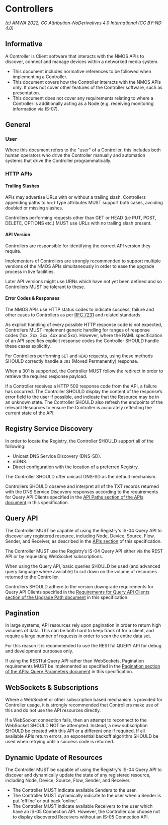 # Controllers

_(c) AMWA 2022, CC Attribution-NoDerivatives 4.0 International (CC BY-ND 4.0)_

## Informative

A Controller is Client software that interacts with the NMOS APIs to discover, connect and manage devices within a networked media system.

* This document includes normative references to be followed when implementing a Controller.
* This document covers how the Controller interacts with the NMOS APIs only.
It does not cover other features of the Controller software, such as presentation.
* This document does not cover any requirements relating to where a Controller is additionally acting as a Node (e.g. receiving monitoring information via IS-07).

## General

### User
Where this document refers to the "user" of a Controller, this includes both human operators who drive the Controller manually and automation systems that drive the Controller programmatically.

### HTTP APIs
#### Trailing Slashes
APIs may advertise URLs with or without a trailing slash.
Controllers appending paths to `href` type attributes MUST support both cases, avoiding doubled or missing slashes.

Controllers performing requests other than GET or HEAD (i.e PUT, POST, DELETE, OPTIONS etc.) MUST use URLs with no trailing slash present.

#### API Version
Controllers are responsible for identifying the correct API version they require.

Implementers of Controllers are strongly recommended to support multiple versions of the NMOS APIs simultaneously in order to ease the upgrade process in live facilities.

Later API versions might use URNs which have not yet been defined and so Controllers MUST be tolerant to these.

#### Error Codes & Responses
The NMOS APIs use HTTP status codes to indicate success, failure and other cases to Controllers as per [RFC 7231](https://tools.ietf.org/html/rfc7231) and related standards.

As explicit handling of every possible HTTP response code is not expected, Controllers MUST implement generic handling for ranges of response codes (1xx, 2xx, 3xx, 4xx and 5xx).
However, where the RAML specification of an API specifies explicit response codes the Controller SHOULD handle these cases explicitly.

For Controllers performing `GET` and `HEAD` requests, using these methods SHOULD correctly handle a `301` (Moved Permanently) response.

When a 301 is supported, the Controller MUST follow the redirect in order to retrieve the required response payload.

If a Controller receives a HTTP 500 response code from the API, a failure has occurred.
The Controller SHOULD display the content of the response’s error field to the user if possible, and indicate that the Resource may be in an unknown state.
The Controller SHOULD also refresh the endpoints of the relevant Resources to ensure the Controller is accurately reflecting the current state of the API.

## Registry Service Discovery	

In order to locate the Registry, the Controller SHOULD support all of the following: 
* Unicast DNS Service Discovery (DNS-SD).
* mDNS.
* Direct configuration with the location of a preferred Registry.

The Controller SHOULD offer unicast DNS-SD as the default mechanism. 

Controllers SHOULD observe and interpret all of the TXT records returned with the DNS Service Discovery responses according to the requirements for Query API Clients specified in the [API Paths section of the APIs document](APIs.md#api-paths) in this specification.

## Query API
The Controller MUST be capable of using the Registry's IS-04 Query API to discover any registered resource, including Node, Device,  Source, Flow, Sender, and Receiver,
as described in the [APIs section](README.md#apis) of this specification.

The Controller MUST use the Registry’s IS-04 Query API either via the REST API or by requesting WebSocket subscriptions.

When using the Query API, basic queries SHOULD be used (and advanced query language where available) to cut down on the volume of resources returned to the Controller.	

Controllers SHOULD adhere to the version downgrade requirements for Query API Clients specified in the [Requirements for Query API Clients section of the Upgrade Path document](Upgrade%20Path.md#requirements-for-query-api-clients) in this specification.

## Pagination
In large systems, API resources rely upon pagination in order to return high volumes of data.
This can be both hard to keep track of for a client, and require a large number of requests in order to scan the entire data set.

For this reason it is recommended to use the RESTful QUERY API for debug and development purposes only.

If using the RESTful Query API rather than WebSockets, Pagination requirements MUST be implemented as specified in the [Pagination section of the APIs: Query Parameters document](APIs%20-%20Query%20Parameters.md#pagination) in this specification.
	
## WebSockets & Subscriptions	
Where a WebSocket or other subscription based mechanism is provided for Controller usage, it is strongly recommended that Controllers make use of this and do not use the API resources directly.

If a WebSocket connection fails, then an attempt to reconnect to the WebSocket SHOULD NOT be attempted. Instead, a new subscription SHOULD be created with this API or a different one if required. If all available APIs return errors, an exponential backoff algorithm SHOULD be used when retrying until a success code is returned.

## Dynamic Update of Resources
The Controller MUST be capable of using the Registry's IS-04 Query API to discover and dynamically update the state of any registered resource, including Node, Device,  Source, Flow, Sender, and Receiver.

* The Controller MUST indicate available Senders to the user.
* The Controller MUST dynamically indicate to the user when a Sender is put ‘offline’ or put back 'online'.
* The Controller MUST indicate available Receivers to the user which have an IS-05 Connection API.
However, the Controller can choose not to display discovered Receivers without an IS-05 Connection API.
